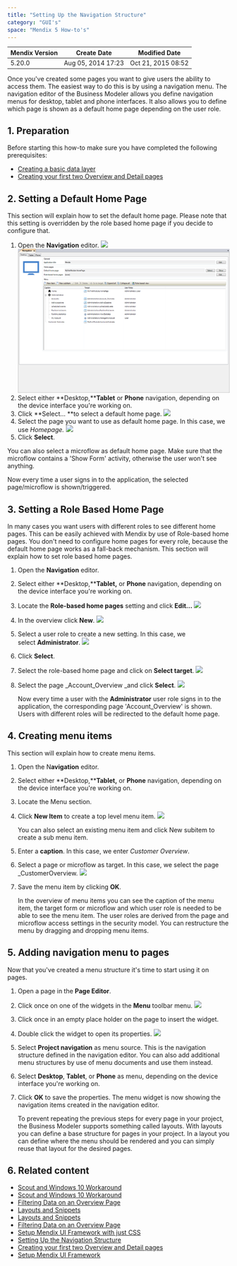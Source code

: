 ```yaml
---
title: "Setting Up the Navigation Structure"
category: "GUI's"
space: "Mendix 5 How-to's"
---
```

<table><thead><tr><th class="confluenceTh">Mendix Version</th><th class="confluenceTh">Create Date</th><th colspan="1" class="confluenceTh">Modified Date</th></tr></thead><tbody><tr><td class="confluenceTd">5.20.0</td><td class="confluenceTd">Aug 05, 2014 17:23</td><td colspan="1" class="confluenceTd">Oct 21, 2015 08:52</td></tr></tbody></table>

Once you've created some pages you want to give users the ability to access them. The easiest way to do this is by using a navigation menu. The navigation editor of the Business Modeler allows you define navigation menus for desktop, tablet and phone interfaces. It also allows you to define which page is shown as a default home page depending on the user role.

## 1\. Preparation

Before starting this how-to make sure you have completed the following prerequisites:

*   [Creating a basic data layer](Creating+a+basic+data+layer)
*   [Creating your first two Overview and Detail pages](Creating+your+first+two+Overview+and+Detail+pages)

## 2\. Setting a Default Home Page

This section will explain how to set the default home page. Please note that this setting is overridden by the role based home page if you decide to configure that.

1.  Open the **Navigation** editor.
    ![](attachments/2949138/16842787.png)
    ![](attachments/2949138/16842789.png)
2.  Select either **Desktop,****Tablet** or **Phone** navigation, depending on the device interface you're working on.
3.  Click **Select... **to select a default home page.
    ![](attachments/2949138/16842790.png) 
4.  Select the page you want to use as default home page. In this case, we use _Homepage._
    ![](attachments/2949138/16842791.png)
5.  Click **Select**.

You can also select a microflow as default home page. Make sure that the microflow contains a 'Show Form' activity, otherwise the user won't see anything.

Now every time a user signs in to the application, the selected page/microflow is shown/triggered.

## <a name="Setupthenavigationstructure-Settherolebasedhomepage" rel="nofollow"></a>3\. Setting a Role Based Home Page

In many cases you want users with different roles to see different home pages. This can be easily achieved with Mendix by use of Role-based home pages. You don't need to configure home pages for every role, because the default home page works as a fall-back mechanism. This section will explain how to set role based home pages.

1.  Open the **Navigation** editor.
2.  Select either **Desktop,****Tablet,** or **Phone** navigation, depending on the device interface you're working on.
3.  Locate the **Role-based home pages** setting and click **Edit...**
    ![](attachments/2949138/16842792.png)
4.  In the overview click **New**.
    ![](attachments/2949138/16842793.png) 
5.  Select a user role to create a new setting. In this case, we select **Administrator**.
    ![](attachments/2949138/16842794.png)
6.  Click **Select**.
7.  Select the role-based home page and click on **Select target**.
    ![](attachments/2949138/16842795.png)
8.  Select the page _Account_Overview _and click **Select**.
    ![](attachments/2949138/16842796.png)

    Now every time a user with the **Administrator** user role signs in to the application, the corresponding page 'Account_Overview' is shown. Users with different roles will be redirected to the default home page.

## <a name="Setupthenavigationstructure-Createmenuitems" rel="nofollow"></a>4\. Creating menu items

This section will explain how to create menu items.

1. Open the N**avigation** editor.
2. Select either **Desktop,****Tablet,** or **Phone** navigation, depending on the device interface you're working on.
3. Locate the Menu section.
4. Click **New Item** to create a top level menu item.
    ![](attachments/2949138/16842797.png)

    You can also select an existing menu item and click New subitem to create a sub menu item.

5. Enter a **caption**. In this case, we enter _Customer Overview_.
6. Select a page or microflow as target. In this case, we select the page _CustomerOverview.
    ![](attachments/2949138/16842798.png)
7. Save the menu item by clicking **OK**.

    In the overview of menu items you can see the caption of the menu item, the target form or microflow and which user role is needed to be able to see the menu item. The user roles are derived from the page and microflow access settings in the security model. You can restructure the menu by dragging and dropping menu items.

## <a name="Setupthenavigationstructure-Addnavigationmenutopages" rel="nofollow"></a>5\. Adding navigation menu to pages

Now that you've created a menu structure it's time to start using it on pages.

1.  Open a page in the **Page Editor**.
2.  Click once on one of the widgets in the **Menu** toolbar menu.
    ![](attachments/2949138/8945703.png)
3.  Click once in an empty place holder on the page to insert the widget.
4.  Double click the widget to open its properties.
    ![](attachments/2949138/8945704.png)
5.  Select **Project navigation** as menu source. This is the navigation structure defined in the navigation editor. You can also add additional menu structures by use of menu documents and use them instead.
6.  Select **Desktop**, **Tablet**, or **Phone** as menu, depending on the device interface you're working on.
7.  Click **OK** to save the properties. The menu widget is now showing the navigation items created in the navigation editor.

    To prevent repeating the previous steps for every page in your project, the Business Modeler supports something called layouts. With layouts you can define a base structure for pages in your project. In a layout you can define where the menu should be rendered and you can simply reuse that layout for the desired pages.

## 6\. Related content

*   [Scout and Windows 10 Workaround](Scout+and+Windows+10+Workaround)
*   [Scout and Windows 10 Workaround](/howto6/Scout+and+Windows+10+Workaround)
*   [Filtering Data on an Overview Page](Filtering+Data+on+an+Overview+Page)
*   [Layouts and Snippets](Layouts+and+Snippets)
*   [Layouts and Snippets](/howto6/Layouts+and+Snippets)
*   [Filtering Data on an Overview Page](/howto6/Filtering+Data+on+an+Overview+Page)
*   [Setup Mendix UI Framework with just CSS](Setup+Mendix+UI+Framework+with+just+CSS)
*   [Setting Up the Navigation Structure](Setting+Up+the+Navigation+Structure)
*   [Creating your first two Overview and Detail pages](Creating+your+first+two+Overview+and+Detail+pages)
*   [Setup Mendix UI Framework](Setup+Mendix+UI+Framework)
